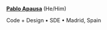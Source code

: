 <a href="https://apausa.dev" target="_blank" rel="noreferrer">**Pablo Apausa**</a> (He/Him)

Code + Design • SDE • Madrid, Spain
